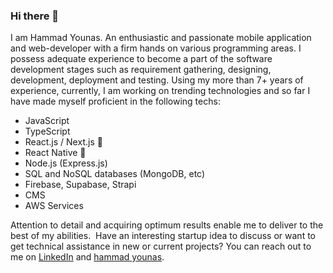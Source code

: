 ### Hi there 👋

I am Hammad Younas. An enthusiastic and passionate mobile application and web-developer with a firm hands on various programming areas. I possess adequate experience to become a part of the software development stages such as requirement gathering, designing, development, deployment and testing. Using my more than 7+ years of experience, currently, I am working on trending technologies and so far I have made myself proficient in the following techs: 

* JavaScript
* TypeScript
* React.js / Next.js 🚀
* React Native 🚀
* Node.js (Express.js)
* SQL and NoSQL databases (MongoDB, etc)
* Firebase, Supabase, Strapi
* CMS
* AWS Services 

Attention to detail and acquiring optimum results enable me to deliver to the best of my abilities.
 Have an interesting startup idea to discuss or want to get technical assistance in new or current projects? You can reach out to me on [LinkedIn](https://www.linkedin.com/in/mhammadyounas/) and [hammad younas](mailto:m.hammadyounas@outlook.com?subject=[GitHub]).
